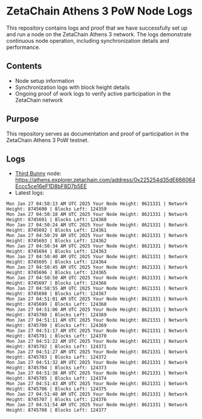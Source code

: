 # ZetaChain Athens 3 PoW Node Logs
This repository contains logs and proof that we have successfully set up and run a node on the ZetaChain Athens 3 network. The logs demonstrate continuous node operation, including synchronization details and performance.

## Contents
- Node setup information
- Synchronization logs with block height details
- Ongoing proof of work logs to verify active participation in the ZetaChain network

## Purpose
This repository serves as documentation and proof of participation in the ZetaChain Athens 3 PoW testnet.

## Logs

- [Third Bunny](https://thirdbunny.xyz/) node: https://athens.explorer.zetachain.com/address/0x225254d35dE666064Eccc5ce16eF1D8bF8D7b5EE
- Latest logs:
```
Mon Jan 27 04:50:13 AM UTC 2025 Your Node Height: 8621331 | Network Height: 8745690 | Blocks Left: 124359
Mon Jan 27 04:50:18 AM UTC 2025 Your Node Height: 8621331 | Network Height: 8745691 | Blocks Left: 124360
Mon Jan 27 04:50:24 AM UTC 2025 Your Node Height: 8621331 | Network Height: 8745692 | Blocks Left: 124361
Mon Jan 27 04:50:29 AM UTC 2025 Your Node Height: 8621331 | Network Height: 8745693 | Blocks Left: 124362
Mon Jan 27 04:50:34 AM UTC 2025 Your Node Height: 8621331 | Network Height: 8745694 | Blocks Left: 124363
Mon Jan 27 04:50:40 AM UTC 2025 Your Node Height: 8621331 | Network Height: 8745695 | Blocks Left: 124364
Mon Jan 27 04:50:45 AM UTC 2025 Your Node Height: 8621331 | Network Height: 8745696 | Blocks Left: 124365
Mon Jan 27 04:50:50 AM UTC 2025 Your Node Height: 8621331 | Network Height: 8745697 | Blocks Left: 124366
Mon Jan 27 04:50:55 AM UTC 2025 Your Node Height: 8621331 | Network Height: 8745698 | Blocks Left: 124367
Mon Jan 27 04:51:01 AM UTC 2025 Your Node Height: 8621331 | Network Height: 8745699 | Blocks Left: 124368
Mon Jan 27 04:51:06 AM UTC 2025 Your Node Height: 8621331 | Network Height: 8745700 | Blocks Left: 124369
Mon Jan 27 04:51:11 AM UTC 2025 Your Node Height: 8621331 | Network Height: 8745700 | Blocks Left: 124369
Mon Jan 27 04:51:17 AM UTC 2025 Your Node Height: 8621331 | Network Height: 8745701 | Blocks Left: 124370
Mon Jan 27 04:51:22 AM UTC 2025 Your Node Height: 8621331 | Network Height: 8745702 | Blocks Left: 124371
Mon Jan 27 04:51:27 AM UTC 2025 Your Node Height: 8621331 | Network Height: 8745703 | Blocks Left: 124372
Mon Jan 27 04:51:32 AM UTC 2025 Your Node Height: 8621331 | Network Height: 8745704 | Blocks Left: 124373
Mon Jan 27 04:51:38 AM UTC 2025 Your Node Height: 8621331 | Network Height: 8745705 | Blocks Left: 124374
Mon Jan 27 04:51:43 AM UTC 2025 Your Node Height: 8621331 | Network Height: 8745706 | Blocks Left: 124375
Mon Jan 27 04:51:48 AM UTC 2025 Your Node Height: 8621331 | Network Height: 8745707 | Blocks Left: 124376
Mon Jan 27 04:51:54 AM UTC 2025 Your Node Height: 8621331 | Network Height: 8745708 | Blocks Left: 124377
```
